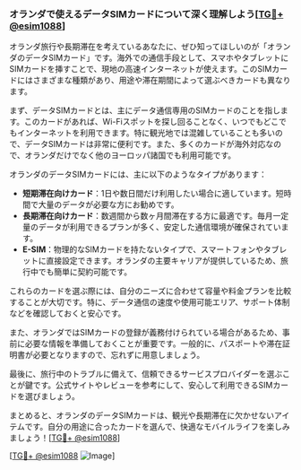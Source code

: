 ### オランダで使えるデータSIMカードについて深く理解しよう[[TG💪+ @esim1088](https://t.me/s/esim1088)]

オランダ旅行や長期滞在を考えているあなたに、ぜひ知ってほしいのが「オランダのデータSIMカード」です。海外での通信手段として、スマホやタブレットにSIMカードを挿すことで、現地の高速インターネットが使えます。このSIMカードにはさまざまな種類があり、用途や滞在期間によって選ぶべきカードも異なります。

まず、データSIMカードとは、主にデータ通信専用のSIMカードのことを指します。このカードがあれば、Wi-Fiスポットを探し回ることなく、いつでもどこでもインターネットを利用できます。特に観光地では混雑していることも多いので、データSIMカードは非常に便利です。また、多くのカードが海外対応なので、オランダだけでなく他のヨーロッパ諸国でも利用可能です。

オランダのデータSIMカードには、主に以下のようなタイプがあります：

- **短期滞在向けカード**：1日や数日間だけ利用したい場合に適しています。短時間で大量のデータが必要な方にお勧めです。
- **長期滞在向けカード**：数週間から数ヶ月間滞在する方に最適です。毎月一定量のデータが利用できるプランが多く、安定した通信環境が確保されています。
- **E-SIM**：物理的なSIMカードを持たないタイプで、スマートフォンやタブレットに直接設定できます。オランダの主要キャリアが提供しているため、旅行中でも簡単に契約可能です。

これらのカードを選ぶ際には、自分のニーズに合わせて容量や料金プランを比較することが大切です。特に、データ通信の速度や使用可能エリア、サポート体制などを確認しておくと安心です。

また、オランダではSIMカードの登録が義務付けられている場合があるため、事前に必要な情報を準備しておくことが重要です。一般的に、パスポートや滞在証明書が必要となりますので、忘れずに用意しましょう。

最後に、旅行中のトラブルに備えて、信頼できるサービスプロバイダーを選ぶことが鍵です。公式サイトやレビューを参考にして、安心して利用できるSIMカードを選びましょう。

まとめると、オランダのデータSIMカードは、観光や長期滞在に欠かせないアイテムです。自分の用途に合ったカードを選んで、快適なモバイルライフを楽しみましょう！[[TG💪+ @esim1088](https://t.me/s/esim1088)]

[[TG💪+ @esim1088](https://t.me/s/esim1088) ![Image](https://i.postimg.cc/Y0z9fWf4/image.png)]